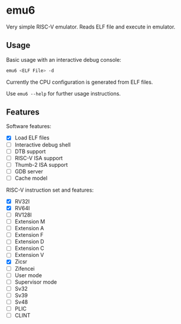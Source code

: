 # emu6

Very simple RISC-V emulator. Reads ELF file and execute in emulator.

## Usage

Basic usage with an interactive debug console:

```bash
emu6 <ELF File> -d
```

Currently the CPU configuration is generated from ELF files.

Use `emu6 --help` for further usage instructions.

## Features

Software features:

- [x] Load ELF files
- [ ] Interactive debug shell
- [ ] DTB support
- [ ] RISC-V ISA support
- [ ] Thumb-2 ISA support
- [ ] GDB server
- [ ] Cache model

RISC-V instruction set and features:

- [x] RV32I
- [x] RV64I
- [ ] RV128I
- [ ] Extension M
- [ ] Extension A
- [ ] Extension F
- [ ] Extension D
- [ ] Extension C
- [ ] Extension V
- [x] Zicsr
- [ ] Zifencei
- [ ] User mode
- [ ] Supervisor mode
- [ ] Sv32
- [ ] Sv39
- [ ] Sv48
- [ ] PLIC
- [ ] CLINT
